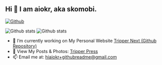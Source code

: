 ## Hi 👋 I am aiokr, aka skomobi.

[![Github](https://img.shields.io/badge/dynamic/json?url=https%3A%2F%2Fapi.spencerwoo.com%2Fsubstats%2F%3Fsource%3Dgithub%26queryKey%3Daiokr&query=%24.data.totalSubs&style=for-the-badge&logo=github&label=Followers&labelColor=%23222831&color=%23222831)](https://github.com/aiokr)

![Github stats](https://github-readme-stats.vercel.app/api?username=aiokr&show_icons=true&theme=transparent&title_color=71afdd&icon_color=71afdd&text_color=71afdd#gh-dark-mode-only)
![Github stats](https://github-readme-stats.vercel.app/api?username=aiokr&show_icons=true&theme=transparent&title_color=222813&icon_color=222831&text_color=222831#gh-light-mode-only)

- 🔭 I’m currently working on My Personal Website [Tripper Next (Github Repository)](https://github.com/aiokr/tripper-next)
- 🌱 View My Posts & Photos: [Tripper Press](https://tripper.press)
- 📫 Email me at: [hiaiokr+githubreadme@gmail.com](mailto:hiaiokr+githubreadme@gmail.com)

<!--
**aiokr/aiokr** is a ✨ _special_ ✨ repository because its `README.md` (this file) appears on your GitHub profile.

Here are some ideas to get you started:

- 🔭 I’m currently working on ...
- 🌱 I’m currently learning ...
- 👯 I’m looking to collaborate on ...
- 🤔 I’m looking for help with ...
- 💬 Ask me about ...
- 📫 How to reach me: ...
- 😄 Pronouns: ...
- ⚡ Fun fact: ...
-->
